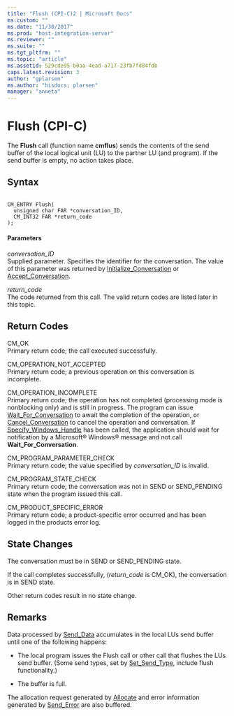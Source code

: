 ```yaml
---
title: "Flush (CPI-C)2 | Microsoft Docs"
ms.custom: ""
ms.date: "11/30/2017"
ms.prod: "host-integration-server"
ms.reviewer: ""
ms.suite: ""
ms.tgt_pltfrm: ""
ms.topic: "article"
ms.assetid: 529cde95-b0aa-4ead-a717-23fb7fd84fdb
caps.latest.revision: 3
author: "gplarsen"
ms.author: "hisdocs; plarsen"
manager: "anneta"
---
```

# Flush (CPI-C)
The **Flush** call (function name **cmflus**) sends the contents of the send buffer of the local logical unit (LU) to the partner LU (and program). If the send buffer is empty, no action takes place.  
  
## Syntax  
  
```  
  
CM_ENTRY Flush(   
  unsigned char FAR *conversation_ID,    
  CM_INT32 FAR *return_code              
);  
```  
  
#### Parameters  
 *conversation_ID*  
 Supplied parameter. Specifies the identifier for the conversation. The value of this parameter was returned by [Initialize_Conversation](../core/initialize-conversation-cpi-c-1.md) or [Accept_Conversation](../core/accept-conversation-cpi-c-2.md).  
  
 *return_code*  
 The code returned from this call. The valid return codes are listed later in this topic.  
  
## Return Codes  
 CM_OK  
 Primary return code; the call executed successfully.  
  
 CM_OPERATION_NOT_ACCEPTED  
 Primary return code; a previous operation on this conversation is incomplete.  
  
 CM_OPERATION_INCOMPLETE  
 Primary return code; the operation has not completed (processing mode is nonblocking only) and is still in progress. The program can issue [Wait_For_Conversation](../core/wait-for-conversation-cpi-c-1.md) to await the completion of the operation, or [Cancel_Conversation](../core/cancel-conversation-cpi-c-2.md) to cancel the operation and conversation. If [Specify_Windows_Handle](../core/specify-windows-handle-cpi-c-2.md) has been called, the application should wait for notification by a Microsoft® Windows® message and not call **Wait_For_Conversation**.  
  
 CM_PROGRAM_PARAMETER_CHECK  
 Primary return code; the value specified by *conversation_ID* is invalid.  
  
 CM_PROGRAM_STATE_CHECK  
 Primary return code; the conversation was not in SEND or SEND_PENDING state when the program issued this call.  
  
 CM_PRODUCT_SPECIFIC_ERROR  
 Primary return code; a product-specific error occurred and has been logged in the products error log.  
  
## State Changes  
 The conversation must be in SEND or SEND_PENDING state.  
  
 If the call completes successfully, (*return_code* is CM_OK), the conversation is in SEND state.  
  
 Other return codes result in no state change.  
  
## Remarks  
 Data processed by [Send_Data](../core/send-data-cpi-c-2.md) accumulates in the local LUs send buffer until one of the following happens:  
  
-   The local program issues the Flush call or other call that flushes the LUs send buffer. (Some send types, set by [Set_Send_Type](../core/set-send-type-cpi-c-2.md), include flush functionality.)  
  
-   The buffer is full.  
  
 The allocation request generated by [Allocate](../core/allocate-cpi-c-2.md) and error information generated by [Send_Error](../core/send-error-cpi-c-2.md) are also buffered.